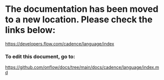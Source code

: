 # The documentation has been moved to a new location. Please check the links below:

https://developers.flow.com/cadence/language/index

### To edit this document, go to:

https://github.com/onflow/docs/tree/main/docs/cadence/language/index.md
